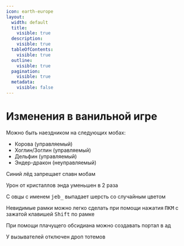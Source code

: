 ```yaml
---
icon: earth-europe
layout:
  width: default
  title:
    visible: true
  description:
    visible: true
  tableOfContents:
    visible: true
  outline:
    visible: true
  pagination:
    visible: true
  metadata:
    visible: false
---
```


# Изменения в ванильной игре

Можно быть наездником на следующих мобах:

* Корова (управляемый)
* Хоглин/Зоглин  (управляемый)
* Дельфин  (управляемый)
* Эндер-дракон  (неуправляемый)

Синий лёд запрещает спавн мобам

Урон от кристаллов энда уменьшен в 2 раза

С овцы с именем <kbd>jeb\_</kbd> выпадает шерсть со случайным цветом

Невидимые рамки можно легко сделать при помощи нажатия <kbd>ПКМ</kbd> с зажатой клавишей <kbd>Shift</kbd> по рамке

При помощи плачущего обсидиана можно создавать портал в ад

У вызывателей отключен дроп тотемов
